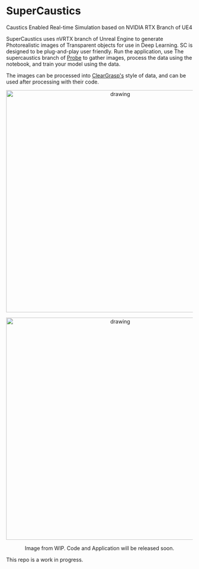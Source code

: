 # SuperCaustics
Caustics Enabled Real-time Simulation based on NVIDIA RTX Branch of UE4


SuperCaustics uses nVRTX branch of Unreal Engine to generate Photorealistic images of Transparent objects for use in Deep Learning. 
SC is designed to be plug-and-play user friendly. Run the application, use The supercaustics branch of [Probe](https://github.com/MMehdiMousavi/Probe "Probe, Image Resource Gatherer") to gather images, process the data using the notebook, and train your model using the data.

The images can be processed into [ClearGrasp's](https://github.com/Shreeyak/cleargrasp "ClearGrasp") style of data, and can be used after processing with their code. 

<p align="center">
  <img src="Assets/SuperCaustics.gif" alt="drawing" width="600"/>
</p>

<p align="center">
  <img src="Assets/Showcase.png" alt="drawing" width="600"/>
</p>
<p align="center"> Image from WIP. Code and Application will be released soon.

This repo is a work in progress. 
